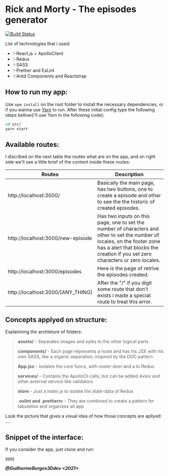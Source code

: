 # Rick and Morty - The episodes generator

[![Build Status](https://travis-ci.org/joemccann/dillinger.svg?branch=master)](https://travis-ci.org/joemccann/dillinger)

List of technologies that i used:

- ✨React.js  +   ApolloClient
- ✨Redux
- ✨SASS
- ✨Prettier and EsLint
- ✨Antd Components and Reactstrap


## How to run my app:

Use `npm install` on the root folder to install the necessary dependencies, or if you wanna use [Yarn](https://https://classic.yarnpkg.com/en/docs/install/) to run. After these initial config type the following steps bellow(i'll use Yarn in the following code):

```sh
cd src/
yarn start
```

## Available routes:
I discribed on the next table the routes what are on the app, and on right side we'll see a little brief of the content inside these routes:

| Routes | Description |
| ------ | ------ |
| http://localhost:3000/ | Basically the main page, has two buttons, one to create a episode and other to see the the historic of created episodes.  |
| http://localhost:3000/new-episode | Has two inputs on this page, one to set the number of characters and other to set the number of locales, on the footer zone has a alert that blocks the creation if you set zero characters or zero locales. |
| http://localhost:3000/episodes | Here is the page of retrive the episodes created. |
| http://localhost:3000/[ANY_THING] | After the "/" if you digit some route that don't exists i made a special route to treat this error. |

## Concepts applyed on structure:
Explainning the archteture of folders:

> **assets/** - Separates images and syles to the other logical parts
> 
> **components/** - Each page represents a route and has his JSX with his own SASS, like a organic separation, inspired by the DDD pattern
> 
> **App.jsx** - Isolates the core funcs, with router-dom and a <Provider> to Redux
> 
> **services/** - Contains the ApolloCli calls, but can be added Axios and other external service like validators
> 
> **store** - Just a index.js to isolate the state-data of Redux
> 
> **.eslint and .prettierrc** - They are combined to create a pattern for tabulation and organizes all app

Look the picture that gives a visual idea of how those concepts are apllyed:
....

## Snippet of the interface:

If you consider the app, just clone and run:

```sh
gggg
```

***@GuilhermeBorges3Ddev <2021>***
